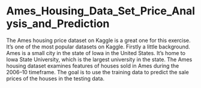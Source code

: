 # Ames_Housing_Data_Set_Price_Analysis_and_Prediction
The Ames housing price dataset on Kaggle is a great one for this exercise. It’s one of the most popular datasets on Kaggle. Firstly a little background. Ames is a small city in the state of Iowa in the United States. It’s home to Iowa State University, which is the largest university in the state. The Ames housing dataset examines features of houses sold in Ames during the 2006–10 timeframe. The goal is to use the training data to predict the sale prices of the houses in the testing data.
